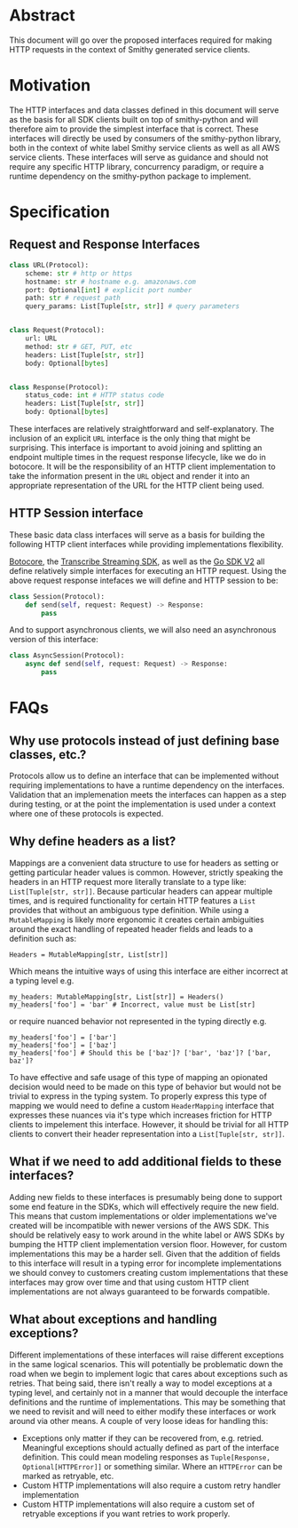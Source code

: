 # Abstract

This document will go over the proposed interfaces required for making HTTP
requests in the context of Smithy generated service clients.

# Motivation

The HTTP interfaces and data classes defined in this document will serve as the
basis for all SDK clients built on top of smithy-python and will therefore aim
to provide the simplest interface that is correct. These interfaces will
directly be used by consumers of the smithy-python library, both in the context
of white label Smithy service clients as well as all AWS service clients. These
interfaces will serve as guidance and should not require any specific HTTP
library, concurrency paradigm, or require a runtime dependency on the
smithy-python package to implement.

# Specification

## Request and Response Interfaces

```python
class URL(Protocol):
    scheme: str # http or https
    hostname: str # hostname e.g. amazonaws.com
    port: Optional[int] # explicit port number
    path: str # request path
    query_params: List[Tuple[str, str]] # query parameters


class Request(Protocol):
    url: URL
    method: str # GET, PUT, etc
    headers: List[Tuple[str, str]]
    body: Optional[bytes]


class Response(Protocol):
    status_code: int # HTTP status code
    headers: List[Tuple[str, str]]
    body: Optional[bytes]
```

These interfaces are relatively straightforward and self-explanatory. The
inclusion of an explicit `URL` interface is the only thing that might be
surprising. This interface is important to avoid joining and splitting an
endpoint multiple times in the request response lifecycle, like we do in
botocore. It will be the responsibility of an HTTP client implementation
to take the information present in the `URL` object and render it into an
appropriate representation of the URL for the HTTP client being used.

## HTTP Session interface

These basic data class interfaces will serve as a basis for building the
following HTTP client interfaces while providing implementations flexibility.

[Botocore][botocore-http], the [Transcribe Streaming SDK][transcribe-http], as
well as the [Go SDK V2][go-http] all define relatively simple interfaces for
executing an HTTP request. Using the above request response intefaces we will
define and HTTP session to be:

```python
class Session(Protocol):
    def send(self, request: Request) -> Response:
        pass
```

And to support asynchronous clients, we will also need an asynchronous version
of this interface:

```python
class AsyncSession(Protocol):
    async def send(self, request: Request) -> Response:
        pass
```

# FAQs

## Why use protocols instead of just defining base classes, etc.?

Protocols allow us to define an interface that can be implemented without
requiring implementations to have a runtime dependency on the interfaces.
Validation that an implemenation meets the interfaces can happen as a step
during testing, or at the point the implementation is used under a context
where one of these protocols is expected.

## Why define headers as a list?

Mappings are a convenient data structure to use for headers as setting or
getting particular header values is common. However, strictly speaking the
headers in an HTTP request more literally translate to a type like:
`List[Tuple[str, str]]`. Because particular headers can appear multiple times,
and is required functionality for certain HTTP features a `List` provides that
without an ambiguous type definition. While using a `MutableMapping` is likely
more ergonomic it creates certain ambiguities around the exact handling of
repeated header fields and leads to a definition such as:
```
Headers = MutableMapping[str, List[str]]
```
Which means the intuitive ways of using this interface are either incorrect at
a typing level e.g.
```
my_headers: MutableMapping[str, List[str]] = Headers()
my_headers['foo'] = 'bar' # Incorrect, value must be List[str]
```

or require nuanced behavior not represented in the typing directly e.g.
```
my_headers['foo'] = ['bar']
my_headers['foo'] = ['baz']
my_headers['foo'] # Should this be ['baz']? ['bar', 'baz']? ['bar, baz']?
```
To have effective and safe usage of this type of mapping an opionated decision
would need to be made on this type of behavior but would not be trivial to
express in the typing system. To properly express this type of mapping we would
need to define a custom `HeaderMapping` interface that expresses these nuances
via it's type which increases friction for HTTP clients to impelement this
interface. However, it should be trivial for all HTTP clients to convert their
header representation into a `List[Tuple[str, str]]`.

## What if we need to add additional fields to these interfaces?

Adding new fields to these interfaces is presumably being done to support some
end feature in the SDKs, which will effectively require the new field.  This
means that custom implementations or older implementations we've created will
be incompatible with newer versions of the AWS SDK. This should be relatively
easy to work around in the white label or AWS SDKs by bumping the HTTP client
implementation version floor. However, for custom implementations this may be a
harder sell. Given that the addition of fields to this interface will result in
a typing error for incomplete implementations we should convey to customers
creating custom implementations that these interfaces may grow over time and
that using custom HTTP client implementations are not always guaranteed to be
forwards compatible.

## What about exceptions and handling exceptions?

Different implementations of these interfaces will raise different exceptions
in the same logical scenarios. This will potentially be problematic down the
road when we begin to implement logic that cares about exceptions such as
retries. That being said, there isn't really a way to model exceptions at a
typing level, and certainly not in a manner that would decouple the interface
definitions and the runtime of implementations. This may be something that we
need to revisit and will need to either modify these interfaces or work around
via other means. A couple of very loose ideas for handling this:

* Exceptions only matter if they can be recovered from, e.g. retried.
Meaningful exceptions should actually defined as part of the interface
definition. This could mean modeling responses as `Tuple[Response,
Optional[HTTPError]]` or something similar. Where an `HTTPError` can be
marked as retryable, etc.
* Custom HTTP implementations will also require a custom retry handler
implementation
* Custom HTTP implementations will also require a custom set of retryable
exceptions if you want retries to work properly.


[botocore-http]: https://github.com/boto/botocore/blob/fab5496fa8bd82854b32b5f47de0389be33c94b6/botocore/httpsession.py#L306
[transcribe-http]: https://github.com/awslabs/amazon-transcribe-streaming-sdk/blob/a2eea97eca27c89b0a9d5e71d34a688800616e6d/amazon_transcribe/httpsession.py#L176
[go-http]: https://github.com/aws/aws-sdk-go-v2/blob/b7d8e15425d2f86a0596e8d7db2e33bf382a21dd/service/autoscaling/api_client.go#L107-L109
